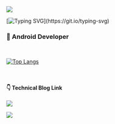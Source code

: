 <img src="https://capsule-render.vercel.app/api?type=waving&color=auto&height=150&section=header" />

[![Typing SVG](https://readme-typing-svg.demolab.com?font=Andika&weight=700&size=25&duration=1000&color=204FFF&repeat=false&random=false&width=435&lines=Welcome+to+Oscar+World+!)](https://git.io/typing-svg)

### 📱 Android Developer

<br/>

[![Top Langs](https://github-readme-stats.vercel.app/api/top-langs/?username=Oscar-World)](https://github.com/anuraghazra/github-readme-stats)

<br/>

#### 👇 Technical Blog Link

<a href="https://oscarstory.tistory.com/"><img src="https://img.shields.io/badge/TISTORY-EC4815?style=flat-square&logo=Tistory&logoColor=FFFFFF"/></a>

<img src="https://capsule-render.vercel.app/api?type=waving&color=auto&height=150&section=footer" />
